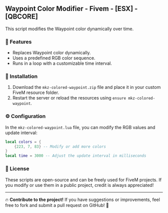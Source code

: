 ## Waypoint Color Modifier - Fivem - [ESX] - [QBCORE]

This script modifies the Waypoint color dynamically over time.

### 🚀 Features
- Replaces Waypoint color dynamically.
- Uses a predefined RGB color sequence.
- Runs in a loop with a customizable time interval.

### 📂 Installation
1. Download the `mkz-colored-waypoint.zip` file and place it in your custom FiveM resource folder.
2. Restart the server or reload the resources using `ensure mkz-colored-waypoint`.

### ⚙️ Configuration
In the `mkz-colored-waypoint.lua` file, you can modify the RGB values and update interval:

```lua
local colors = {
    {223, 7, 83} -- Modify or add more colors
}
local time = 3000 -- Adjust the update interval in milliseconds
```

### 📜 License
These scripts are open-source and can be freely used for FiveM projects. If you modify or use them in a public project, credit is always appreciated!

---

🔥 **Contribute to the project!** If you have suggestions or improvements, feel free to fork and submit a pull request on GitHub! 🚀

